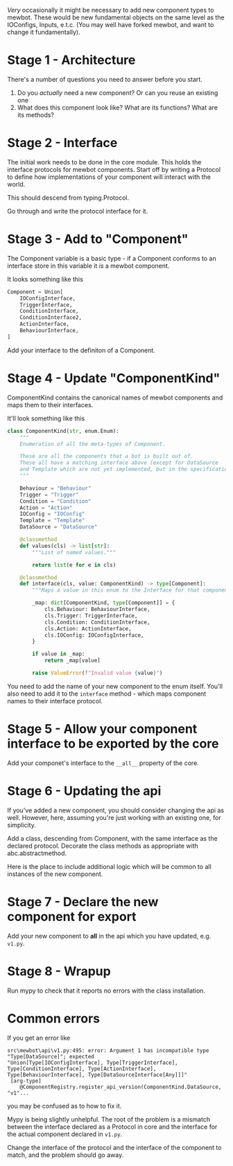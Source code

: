 <!--
SPDX-FileCopyrightText: 2023 Mewbot Developers <mewbot@quicksilver.london>

SPDX-License-Identifier: BSD-2-Clause
-->

_Very_ occasionally it might be necessary to add new component types to mewbot.
These would be new fundamental objects on the same level as the IOConfigs, Inputs, e.t.c.
(You may well have forked mewbot, and want to change it fundamentally).

# Stage 1 - Architecture

There's a number of questions you need to answer before you start.

1) Do you _actually_ need a new component? Or can you reuse an existing one
2) What does this component look like? What are its functions? What are its methods?

# Stage 2 - Interface 

The initial work needs to be done in the core module.
This holds the interface protocols for mewbot components.
Start off by writing a Protocol to define how implementations of your component will interact with the world.

This should descend from typing.Protocol.

Go through and write the protocol interface for it.

# Stage 3 - Add to "Component"

The Component variable is a basic type - if a Component conforms to an interface store in this variable it _is_ a 
mewbot component.

It looks something like this

```python
Component = Union[
    IOConfigInterface,
    TriggerInterface,
    ConditionInterface,
    ConditionInterface2,
    ActionInterface,
    BehaviourInterface,
]
```

Add your interface to the definiton of a Component.

# Stage 4 - Update "ComponentKind"

ComponentKind contains the canonical names of mewbot components and maps them to their interfaces.

It'll look something like this

```python
class ComponentKind(str, enum.Enum):
    """
    Enumeration of all the meta-types of Component.

    These are all the components that a bot is built out of.
    These all have a matching interface above (except for DataSource
    and Template which are not yet implemented, but in the specification)
    """

    Behaviour = "Behaviour"
    Trigger = "Trigger"
    Condition = "Condition"
    Action = "Action"
    IOConfig = "IOConfig"
    Template = "Template"
    DataSource = "DataSource"

    @classmethod
    def values(cls) -> list[str]:
        """List of named values."""

        return list(e for e in cls)

    @classmethod
    def interface(cls, value: ComponentKind) -> type[Component]:
        """Maps a value in this enum to the Interface for that component type."""

        _map: dict[ComponentKind, type[Component]] = {
            cls.Behaviour: BehaviourInterface,
            cls.Trigger: TriggerInterface,
            cls.Condition: ConditionInterface,
            cls.Action: ActionInterface,
            cls.IOConfig: IOConfigInterface,
        }

        if value in _map:
            return _map[value]

        raise ValueError(f"Invalid value {value}")
```

You need to add the name of your new component to the enum itself.
You'll also need to add it to the `interface` method - which maps component names to their interface protocol.

# Stage 5 - Allow your component interface to be exported by the core

Add your componet's interface to the `__all__` property of the core.

# Stage 6 - Updating the api

If you've added a new component, you should consider changing the api as well.
However, here, assuming you're just working with an existing one, for simplicity.

Add a class, descending from Component, with the same interface as the declared protocol.
Decorate the class methods as appropriate with abc.abstractmethod.

Here is the place to include additional logic which will be common to all instances of the new component.

# Stage 7 - Declare the new component for export

Add your new component to __all__ in the api which you have updated, e.g. `v1.py`.

# Stage 8 - Wrapup

Run mypy to check that it reports no errors with the class installation.

# Common errors

If you get an error like

```shell
src\mewbot\api\v1.py:495: error: Argument 1 has incompatible type
"Type[DataSource]"; expected
"Union[Type[IOConfigInterface], Type[TriggerInterface], Type[ConditionInterface], Type[ActionInterface], Type[BehaviourInterface], Type[DataSourceInterface[Any]]]"
 [arg-type]
    @ComponentRegistry.register_api_version(ComponentKind.DataSource, "v1"...
```

you may be confused as to how to fix it.

Mypy is being slightly unhelpful.
The root of the problem is a mismatch between the interface declared as a Protocol in core and the interface for the
actual component declared in `v1.py`.

Change the interface of the protocol and the interface of the component to match, and the problem should go away.


